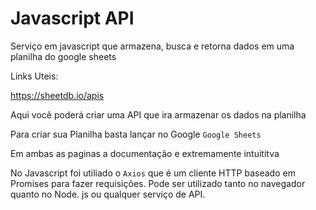 # Javascript API

Serviço em javascript que armazena, busca e retorna  dados em uma planilha do google sheets

Links Uteis:

https://sheetdb.io/apis

Aqui você poderá criar uma API que ira armazenar os dados na planilha

Para criar sua Planilha basta lançar no Google `Google Sheets`

Em ambas as paginas a documentação e extremamente intuititva

No Javascript foi utiliado o `Axios` que  é um cliente HTTP baseado em Promises para fazer requisições. Pode ser utilizado tanto no navegador quanto no Node. js ou qualquer serviço de API.



